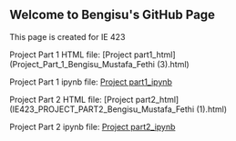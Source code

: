 ## Welcome to Bengisu's GitHub Page 

This page is created for IE 423

Project Part 1 HTML file: [Project part1_html](Project_Part_1_Bengisu_Mustafa_Fethi (3).html)

Project Part 1 ipynb file: [Project part1_ipynb](Project_Part_1_Bengisu_Mustafa_Fethi.ipynb)

Project Part 2 HTML file: [Project part2_html](IE423_PROJECT_PART2_Bengisu_Mustafa_Fethi (1).html)

Project Part 2 ipynb file: [Project part2_ipynb](IE423_PROJECT_PART2_Bengisu_Mustafa_Fethi.ipynb)
